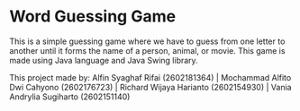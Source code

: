 # Word Guessing Game
This is a simple guessing game where we have to guess from one letter to another until it forms the name of a person, animal, or movie. 
This game is made using Java language and Java Swing library.

This project made by:
Alfin Syaghaf Rifai (2602181364) | Mochammad Alfito Dwi Cahyono (2602176723) | Richard Wijaya Harianto	(2602154930) | Vania Andrylia Sugiharto (2602151140)
